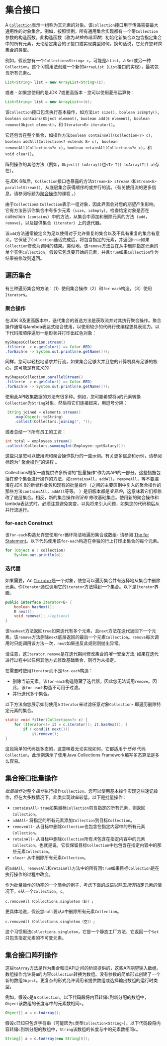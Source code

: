 # 集合接口

A [`Collection`](https://docs.oracle.com/javase/8/docs/api/java/util/Collection.html)表示一组称为其元素的对象。该`Collection`接口用于传递需要最大通用性的对象集合。例如，按照惯例，所有通用集合实现都有一个带`Collection`参数的构造函数。此构造函数（称为*转换构造函数*）初始化新集合以包含指定集合中的所有元素，无论给定集合的子接口或实现类型如何。换句话说，它允许您*转换*集合的类型。

例如，假设您有一个`Collection<String> c`，可能是a `List`，a `Set`或另一种`Collection`。这个习惯用法创建一个新的`ArrayList`（`List`接口的实现），最初包含所有元素`c`。

```java
List<String> list = new ArrayList<String>(c);
```

或者 - 如果您使用的是JDK 7或更高版本 - 您可以使用菱形运算符：

```java
List<String> list = new ArrayList<>(c);
```

该`Collection`接口包含执行基本操作，如方法`int size()`，`boolean isEmpty()`， `boolean contains(Object element)`，`boolean add(E element)`，`boolean remove(Object element)`，和 `Iterator<E> iterator()`。

它还包含在整个集合，如操作方法`boolean containsAll(Collection<?> c)`， `boolean addAll(Collection<? extends E> c)`， `boolean removeAll(Collection<?> c)`，`boolean retainAll(Collection<?> c)`，和 `void clear()`。

阵列操作的其他方法（例如，`Object[] toArray()`也`<T> T[] toArray(T[] a)`存在）。

在JDK 8和后，`Collection`接口也暴露的方法`Stream<E> stream()`和`Stream<E> parallelStream()`，从底层集合获得顺序的或并行的流。（有关使用流的更多信息，请参阅标题为[聚合操作](../../collections/streams/index.html)的课程 。）

由于`Collection`a `Collection`表示一组对象，因此界面会对您的期望产生影响。它有方法告诉你集合中有多少元素（`size`，`isEmpty`），检查给定对象是否在collection（`contains`）中的方法，从集合中添加和删除元素的方法（`add`，`remove`），以及提供集合（`iterator`）上的迭代器。

该`add`方法通常被定义为足以使得对于允许重复的集合以及不具有重复的集合有意义。它保证了`Collection`通话完成后，将包含指定的元素，并返回`true`如果`Collection`修改为调用的结果。类似地，该`remove`方法旨在从中删除指定元素的单个实例`Collection`，假设它包含要开始的元素，并且`true`如果`Collection`作为结果被修改则返回。

## 遍历集合

有三种遍历集合的方法：（1）使用集合操作（2）和`for-each`构造，（3）使用`Iterator`s。

### 聚合操作

在JDK 8及更高版本中，迭代集合的首选方法是获取流并对其执行聚合操作。聚合操作通常与lambda表达式结合使用，以使用较少的代码行使编程更具表现力。以下代码按顺序遍历一组形状并打印出红色对象：

```java
myShapesCollection.stream()
.filter(e -> e.getColor() == Color.RED)
.forEach(e -> System.out.println(e.getName()));
```

同样，您可以轻松地请求并行流，如果集合足够大并且您的计算机具有足够的核心，这可能是有意义的：

```java
myShapesCollection.parallelStream()
.filter(e -> e.getColor() == Color.RED)
.forEach(e -> System.out.println(e.getName()));
```

使用此API收集数据的方法有很多种。例如，您可能希望将a的元素转换`Collection`为`String`对象，然后将它们连接起来，用逗号分隔：

```java
 String joined = elements.stream()
    .map(Object::toString)
    .collect(Collectors.joining(", "));
```

或者总结一下所有员工的工资：

```java
int total = employees.stream()
.collect(Collectors.summingInt(Employee::getSalary)));
```

这些只是您可以使用流和聚合操作执行的一些示例。有关更多信息和示例，请参阅标题为“ [聚合操作”](../../collections/streams/index.html)的课程 。

Collections框架一直提供许多所谓的“批量操作”作为其API的一部分。这些措施包括在整个集合进行操作的方法，如`containsAll`，`addAll`，`removeAll`，等不要混淆在JDK 8的新骨料业务和现有的批量操作（之间的主要区别中引入的聚合操作的那些方法`containsAll`，`addAll`等等。 ）是旧版本都是*变异的*，这意味着它们都修改了底层集合。相反，新的集合操作*则没有* 修改基础集合。使用新的聚合操作和lambda表达式时，必须注意避免突变，以免将来引入问题，如果您的代码稍后从并行流运行。

### for-each Construct

该`for-each`构造允许您使用`for`循环简洁地遍历集合或数组- 请参阅 [The for Statement](../../java/nutsandbolts/for.html)。以下代码使用该`for-each`构造在单独的行上打印出集合的每个元素。

```java
for (Object o : collection)
    System.out.println(o);
```

### 迭代器

如果需要，An [`Iterator`](https://docs.oracle.com/javase/8/docs/api/java/util/Iterator.html)是一个对象，使您可以遍历集合并有选择地从集合中删除元素。你`Iterator`通过调用它的`iterator`方法得到一个集合。以下是`Iterator`界面。

```java
public interface Iterator<E> {
    boolean hasNext();
    E next();
    void remove(); //optional
}
```

该`hasNext`方法返回`true`如果迭代有多个元素，且`next`方法在迭代返回下一个元素。该`remove`方法删除`next`底层返回的最后一个元素`Collection`。`remove`每次调用时只能调用该方法一次，`next`如果违反此规则则抛出异常。

请注意，这`Iterator.remove`是在迭代期间修改集合的*唯一*安全方法; 如果在迭代进行过程中以任何其他方式修改基础集合，则行为未指定。

在需要时使用`Iterator`而不是`for-each`构造：

- 删除当前元素。该`for-each`构造隐藏了迭代器，因此您无法调用`remove`。因此，该`for-each`构造不可用于过滤。
- 并行迭代多个集合。

以下方法向您展示如何使用a `Iterator`来过滤任意对象`Collection`- 即遍历删除特定元素的集合。

```java
static void filter(Collection<?> c) {
    for (Iterator<?> it = c.iterator(); it.hasNext(); )
        if (!cond(it.next()))
            it.remove();
}
```

这段简单的代码是多态的，这意味着无论实现如何，它都适用于*任何* 代码`Collection`。此示例演示了使用Java Collections Framework编写多态算法是多么容易。

## 集合接口批量操作

*批量操作*对整个*操作*执行操作`Collection`。您可以使用基本操作实现这些速记操作，但在大多数情况下，此类实现效率较低。以下是批量操作：

- `containsAll`- `true`如果目标`Collection`包含指定的所有元素，则返回`Collection`。
- `addAll`- 将指定的所有元素添加`Collection`到目标`Collection`。
- `removeAll`- 从目标中删除`Collection`也包含在指定内容中的所有元素`Collection`。
- `retainAll`- 从目标中删除`Collection`所有*未*包含在指定内容中的元素`Collection`。也就是说，它仅保留目标`Collection`中也包含在指定内容中的那些元素`Collection`。
- `clear`- 从中删除所有元素`Collection`。

的`addAll`，`removeAll`和`retainAll`方法中的所有回`true`如果目标`Collection`是在执行操作的过程中改变。

作为批量操作的功率的一个简单的例子，考虑下面的成语以除去*所有*指定元素的情况下，`e`从一个`Collection`，`c`。

```
c.removeAll（Collections.singleton（E））;
```

更具体地说，假设您`null`要从a中删除所有元素`Collection`。

```
c.removeAll（Collections.singleton（空））;
```

这个习惯用法`Collections.singleton`，它是一个静态工厂方法，它返回一个`Set`只包含指定元素的不可变元素。

## 集合接口阵列操作

这些`toArray`方法是作为集合和旧API之间的桥梁提供的，这些API期望输入数组。数组操作允许将a的内容`Collection`转换为数组。没有参数的简单形式创建了一个新的数组`Object`。更复杂的形式允许调用者提供数组或选择输出数组的运行时类型。

例如，假设`c`是a `Collection`。以下代码段将内容转储`c`到新分配的数组中，`Object`该数组的长度与中的元素数相同`c`。

```java
Object[] a = c.toArray();
```

假设`c`已知只包含字符串（可能因为`c`类型`Collection<String>`）。以下代码段将内容转储`c`到新分配的数组中，`String`该数组的长度与中的元素数相同`c`。

```java
String[] a = c.toArray(new String[0]);
```
